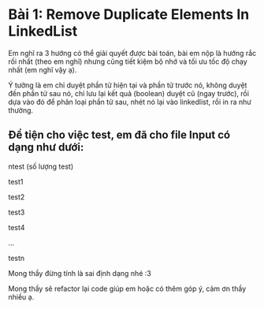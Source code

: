 # Bài 1: Remove Duplicate Elements In LinkedList

Em nghĩ ra 3 hướng có thể giải quyết được bài toán, bài em nộp là hướng rắc rối nhất (theo em nghĩ) nhưng cũng tiết kiệm bộ nhớ và tối ưu tốc độ chạy nhất (em nghĩ vậy ạ).

Ý tưởng là em chỉ duyệt phần tử hiện tại và phần tử trước nó, không duyệt đến phần tử sau nó, chỉ lưu lại kết quả (boolean) duyệt cũ  (ngay trước), rồi dựa vào đó để phân loại phần tử sau, nhét nó lại vào linkedlist, rồi in ra như thường.

## Để tiện cho việc test, em đã cho file Input có dạng như dưới:

ntest (số lượng test)

test1

test2 

test3 

test4

...

testn

Mong thầy đừng tính là sai định dạng nhé :3

Mong thầy sẽ refactor lại code giúp em hoặc có thêm góp ý, cảm ơn thầy nhiều ạ.
